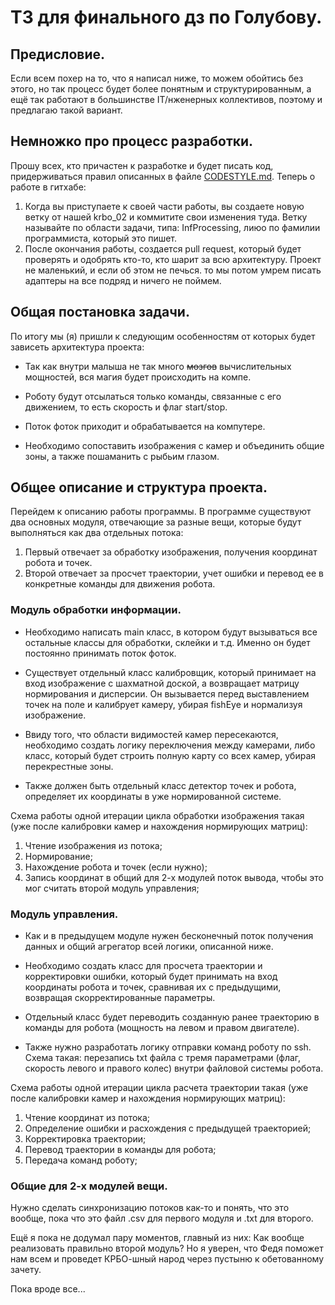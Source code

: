 # ТЗ для финального дз по Голубову.

## Предисловие.

Если всем похер на то, что я написал ниже, то можем обойтись без этого, но так процесс будет более понятным и структурированным,
а ещё так работают в большинстве IT/нженерных коллективов, поэтому и предлагаю такой вариант. 

## Немножко про процесс разработки.

Прошу всех, кто причастен к разработке и будет писать код, придерживаться правил описанных в файле [CODESTYLE.md](./CODESTYLE.md).
Теперь о работе в гитхабе:

1. Когда вы приступаете к своей части работы, вы создаете новую ветку от нашей krbo_02 и коммитите свои изменения туда.
Ветку называйте по области задачи, типа: InfProcessing, лиюо по фамилии программиста, который это пишет.
2. После окончания работы, создается pull request, который будет проверять и одобрять кто-то, кто шарит за всю архитектуру.
Проект не маленький, и если об этом не печься. то мы потом умрем писать адаптеры на все подряд и ничего не поймем.


## Общая постановка задачи.

По итогу мы (я) пришли к следующим особенностям от которых будет зависеть архитектура проекта:

- Так как внутри малыша не так много ~~мозгов~~ вычислительных мощностей, вся магия будет происходить на компе.


- Роботу будут отсылаться только команды, связанные с его движением, то есть скорость и флаг start/stop.


- Поток фоток приходит и обрабатывается на компутере.


- Необходимо сопоставить изображения с камер и объединить общие зоны, а также пошаманить с рыбьим глазом.

## Общее описание и структура проекта.

Перейдем к описанию работы программы.
В программе существуют два основных модуля, отвечающие за разные вещи, которые будут выполняться как два отдельных потока:

1. Первый отвечает за обработку изображения, получения координат робота и точек.
2. Второй отвечает за просчет траектории, учет ошибки и перевод ее в конкретные команды для движения робота.

### Модуль обработки информации.

- Необходимо написать main класс, в котором будут вызываться все остальные классы для обработки, склейки и т.д. 
Именно он будет постоянно принимать поток фоток.


-  Существует отдельный класс калибровщик, который принимает на вход изображение с шахматной доской, 
а возвращает матрицу нормирования и дисперсии. 
Он вызывается перед выставлением точек на поле и калибрует камеру, убирая fishEye и нормализуя изображение.


- Ввиду того, что области видимостей камер пересекаются, необходимо создать логику переключения между камерами, либо класс, 
который будет строить полную карту со всех камер, убирая перекрестные зоны. 


- Также должен быть отдельный класс детектор точек и робота, определяет их координаты в уже нормированной системе.

Схема работы одной итерации цикла обработки изображения такая (уже после калибровки камер и нахождения нормирующих матриц):

1. Чтение изображения из потока;
2. Нормирование;
3. Нахождение робота и точек (если нужно);
4. Запись координат в общий для 2-х модулей поток вывода, чтобы это мог считать второй модуль управления; 

### Модуль управления.

- Как и в предыдущем модуле нужен бесконечный поток получения данных и общий агрегатор всей логики, описанной ниже.


- Необходимо создать класс для просчета траектории и корректировки ошибки, который будет принимать на вход координаты 
робота и точек, сравнивая их с предыдущими, возвращая скорректированные параметры.


- Отдельный класс будет переводить созданную ранее траекторию в команды для робота (мощность на левом и правом двигателе).


- Также нужно разработать логику отправки команд роботу по ssh. Схема такая: перезапись txt файла с тремя параметрами 
(флаг, скорость левого и правого колес) внутри файловой системы робота.

Схема работы одной итерации цикла расчета траектории такая (уже после калибровки камер и нахождения нормирующих матриц):

1. Чтение координат из потока; 
2. Определение ошибки и расхождения с предыдущей траекторией;
3. Корректировка траектории;
4. Перевод траектории в команды для робота;
5. Передача команд роботу;


### Общие для 2-х модулей вещи.

Нужно сделать синхронизацию потоков как-то и понять, что это вообще, пока что это файл .csv для первого модуля и .txt для второго.

Ещё я пока не додумал пару моментов, главный из них:
Как вообще реализовать правильно второй модуль? Но я уверен, 
что Федя поможет нам всем и проведет КРБО-шный народ через пустыню к обетованному зачету. 

Пока вроде все...